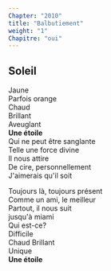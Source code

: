 ```yaml
---
Chapter: "2010"
title: "Balbutiement"
weight: "1"
Chapitre: "oui"
---
```

## Soleil

Jaune  
Parfois orange  
Chaud  
Brillant  
Aveuglant  
**Une étoile**  
Qui ne peut être sanglante  
Telle une force divine  
Il nous attire  
De cire, personnellement  
J'aimerais qu'il soit

Toujours là, toujours présent  
Comme un ami, le meilleur  
Partout, il nous suit  
jusqu'à miami  
Qui est-ce?  
Difficile  
Chaud
Brillant  
Unique  
**Une étoile**
